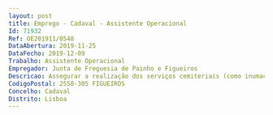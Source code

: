 ```yaml
--- 
layout: post
title: Emprego - Cadaval - Assistente Operacional
Id: 71932
Ref: OE201911/0548
DataAbertura: 2019-11-25
DataFecho: 2019-12-09
Trabalho: Assistente Operacional
Empregador: Junta de Freguesia de Painho e Figueiros
Descricao: Assegurar a realização dos serviços cemiteriais (como inumações, trasladações e exumações de abertura de covais)  efetuar a limpeza e manutenção do cemitério e zonas envolventes  realizar a limpeza e manutenção das vias e espaços públicos e dos espaços ajardinados da Freguesia  proceder à limpeza e ações de manutenção de bermas, valetas e caminhos agrícolas  conduzir e manobrar trator e outros veículos  manusear equipamentos, ferramentas e utensílios manuais ou elétricos, necessários à execução dos trabalhos e proceder à sua arrumação, limpeza e manutenção  colaborar nas atividades organizadas pela Freguesia  realizar outras funções integradas no grau 1 de complexidade funcional e efetuar o transporte escolar.
CodigoPostal: 2550-305 FIGUEIROS
Concelho: Cadaval
Distrito: Lisboa
--- 
```

